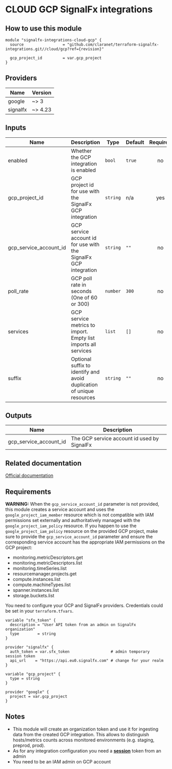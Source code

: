# CLOUD GCP SignalFx integrations

## How to use this module

```hcl
module "signalfx-integrations-cloud-gcp" {
  source                 = "github.com/claranet/terraform-signalfx-integrations.git//cloud/gcp?ref={revision}"

  gcp_project_id         = var.gcp_project
}

```

## Providers

| Name | Version |
|------|---------|
| google | ~> 3 |
| signalfx | ~> 4.23 |

## Inputs

| Name | Description | Type | Default | Required |
|------|-------------|------|---------|:-----:|
| enabled | Whether the GCP integration is enabled | `bool` | `true` | no |
| gcp\_project\_id | GCP project id for use with the SignalFx GCP integration | `string` | n/a | yes |
| gcp\_service\_account\_id | GCP service account id for use with the SignalFx GCP integration | `string` | `""` | no |
| poll\_rate | GCP poll rate in seconds (One of 60 or 300) | `number` | `300` | no |
| services | GCP service metrics to import. Empty list imports all services | `list` | `[]` | no |
| suffix | Optional suffix to identify and avoid duplication of unique resources | `string` | `""` | no |

## Outputs

| Name | Description |
|------|-------------|
| gcp\_service\_account\_id | The GCP service account id used by SignalFx |

## Related documentation

[Official documentation](https://docs.signalfx.com/en/latest/integrations/google-cloud-platform.html#connect-to-google-cloud-platform)

## Requirements

**WARNING:** When the `gcp_service_account_id` parameter is not provided, this module creates a service account and uses the `google_project_iam_member` resource which is not compatible with IAM permissions set externally and authoritatively managed with the `google_project_iam_policy` resource. If you happen to use the `google_project_iam_policy` resource on the provided GCP project,
make sure to provide the `gcp_service_account_id` parameter and ensure the corresponding service account has the appropriate IAM permissions on the GCP project:
 - monitoring.metricDescriptors.get
 - monitoring.metricDescriptors.list
 - monitoring.timeSeries.list
 - resourcemanager.projects.get
 - compute.instances.list
 - compute.machineTypes.list
 - spanner.instances.list
 - storage.buckets.list

You need to configure your GCP and SignalFx providers.
Credentials could be set in your `terraform.tfvars`.

```
variable "sfx_token" {
  description = "User API token from an admin on SignalFx organization"
  type        = string
}

provider "signalfx" {
  auth_token = var.sfx_token                  # admin temporary session token
  api_url    = "https://api.eu0.signalfx.com" # change for your realm
}

variable "gcp_project" {
  type = string
}

provider "google" {
  project = var.gcp_project
}

```

## Notes

* This module will create an organization token and use it for ingesting data from the created GCP integration.
  This allows to distinguish hosts/metrics counts across monitored environments (e.g. staging, preprod, prod).
* As for any integration configuration you need a [**session**](https://docs.signalfx.com/en/latest/admin-guide/tokens.html#user-api-access-tokens) token from an admin
* You need to be an IAM admin on GCP account
